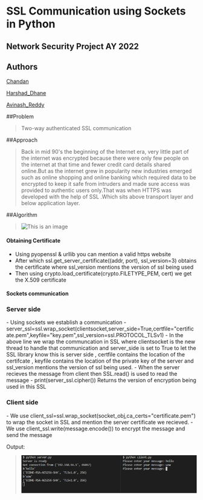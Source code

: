 # SSL Communication using Sockets in Python
## Network Security Project AY 2022
## Authors
 [Chandan]()
 
 [Harshad_Dhane]()
 
 [Avinash_Reddy]()

##Problem
> Two-way authenticated SSL communication

##Approach
>Back in mid 90's the beginning of the Internet era, very little part of the internet was encrypted because there were only few people on the internet at that time and fewer credit card details shared online.But as the internet grew in popularity new industries emerged such as online shopping and online banking which required data to be encrypted to keep it safe from intruders and made sure access was provided to authentic users only.That was when HTTPS was developed with the help of SSL .Which sits above transport layer and below  application layer.

##Algorithm
>![This is an image](https://msatechnosoft.in/blog/wp-content/uploads/2017/06/SSL-flowchart-msa-technosoft.png)




#### Obtaining Certificate
- Using pyopenssl & urllib you can mention a valid https website
- After which ssl.get_server_certificate((addr, port), ssl_version=3) obtains the certificate where ssl_version mentions the version of ssl being used
- Then using crypto.load_certificate(crypto.FILETYPE_PEM, cert) we get the X.509 certificate


#### Sockets communication
<h3>Server side</h3>
- Using sockets we establish a communication 
- server_ssl=ssl.wrap_socket(clientsocket,server_side=True,certfile="certificate.pem",keyfile="key.pem",ssl_version=ssl.PROTOCOL_TLSv1)
- In the above line we wrap the communcation in SSL where clientsocket is the new thread to handle that communication and server_side is set to True to let the SSL library know this is server side , certfile contains the location of the certifcate , keyfile contains the location of the private key of the server and ssl_version mentions the version of ssl being used. 
- When the server recieves the message from client then SSL.read() is used to read the message
- print(server_ssl.cipher()) Returns the version of encryption being used in this SSL
<h3>Client side</h3>
  - We use client_ssl=ssl.wrap_socket(socket_obj,ca_certs="certificate.pem") to wrap the socket in SSL and mention the server certificate we recieved.
  - We use client_ssl.write(message.encode()) to encrypt the message and send the message 

Output:
>![This is an image](/Capture.PNG)
